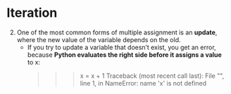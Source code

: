 # Iteration

2. One of the most common forms of multiple assignment is an **update**, where the new value of the variable depends on the old.
   * If you try to update a variable that doesn’t exist, you get an error, because **Python evaluates the right side before it assigns a value** to x:
     >>>  x = x + 1
	 Traceback (most recent call last):
	   File "<stdin>", line 1, in <module>
	 NameError: name 'x' is not defined

   
